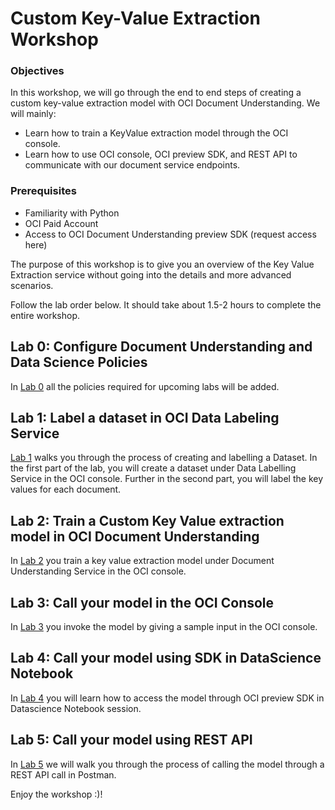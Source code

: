 # Custom Key-Value Extraction Workshop

### Objectives

In this workshop, we will go through the end to end steps of creating a custom key-value extraction model with OCI Document Understanding. We will mainly:

* Learn how to train a KeyValue extraction model through the OCI console.
* Learn how to use OCI console, OCI preview SDK, and REST API to communicate with our document service endpoints.


### Prerequisites

* Familiarity with Python
* OCI Paid Account
* Access to OCI Document Understanding preview SDK (request access here)

The purpose of this workshop is to give you an overview of the Key Value Extraction service without going into the details and more advanced scenarios.

Follow the lab order below. It should take about 1.5-2 hours to complete the entire workshop. 

## Lab 0: Configure Document Understanding and Data Science Policies

In [Lab 0](./lab-00-policies.md) all the policies required for upcoming labs will be added.

## Lab 1: Label a dataset in OCI Data Labeling Service 

[Lab 1](./lab-01-dataset_creation.md) walks you through the process of creating and labelling a Dataset. In the first part of the lab, you will create a dataset under Data Labelling Service in the OCI console. Further in the second part, you will label the key values for each document.

## Lab 2: Train a Custom Key Value extraction model in OCI Document Understanding

In [Lab 2](./lab-02-model_training.md) you train a key value extraction model under Document Understanding Service in the OCI console.

## Lab 3: Call your model in the OCI Console

In [Lab 3](./lab-03-console.md) you invoke the model by giving a sample input in the OCI console.

## Lab 4: Call your model using SDK in DataScience Notebook

In [Lab 4](./lab-04-notebook_sdk.md) you will learn how to access the model through OCI preview SDK in Datascience Notebook session. 

## Lab 5: Call your model using REST API

In [Lab 5](./lab-05-postman.md) we will walk you through the process of calling the model through a REST API call in Postman.

Enjoy the workshop :)! 

